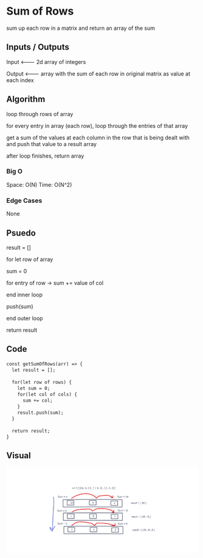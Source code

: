 # Sum of Rows

sum up each row in a matrix and return an array of the sum

## Inputs / Outputs

Input <--- 2d array of integers

Output <--- array with the sum of each row in original matrix as value at each index

## Algorithm

loop through rows of array

for every entry in array (each row), loop through the entries of that array

get a sum of the values at each column in the row that is being dealt with and push that value to a result array

after loop finishes, return array

### Big O

Space: O(N)
Time: O(N^2)

### Edge Cases

None

## Psuedo

result = []

for let row of array

sum = 0

for entry of row -> sum += value of col

end inner loop

push(sum)

end outer loop

return result

## Code

```
const getSumOfRows(arr) => {
  let result = [];

  for(let row of rows) {
    let sum = 0;
    for(let col of cols) {
      sum += col;
    }
    result.push(sum);
  }

  return result;
}
```

## Visual

![Array reversal](./visual.png)
